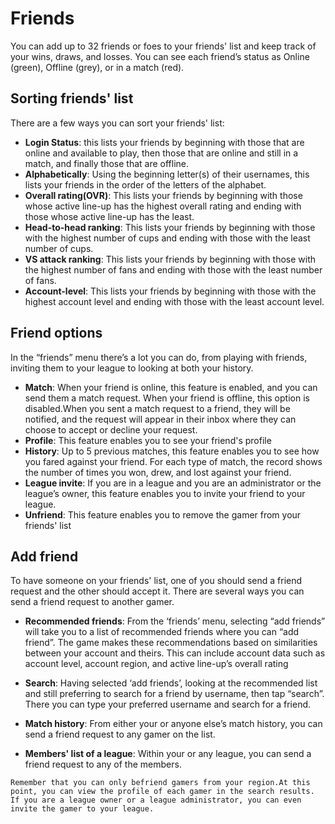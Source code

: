 # Friends

You can add up to 32 friends or foes to your friends' list and keep track of your wins, draws, and losses. You can see each friend’s status as Online (green), Offline (grey), or in a match (red).

## Sorting friends' list
There are a few ways you can sort your friends' list:

* **Login Status**: this lists your friends by beginning with those that are online and available to play, then those that are online and still in a match, and finally those that are offline.
* **Alphabetically**: Using the beginning letter(s) of their usernames, this lists your friends in the order of the letters of the alphabet.
* **Overall rating(OVR)**: This lists your friends by beginning with those whose active line-up has the highest overall rating and ending with those whose active line-up has the least.
* **Head-to-head ranking**: This lists your friends by beginning with those with the highest number of cups and ending with those with the least number of cups.
* **VS attack ranking**: This lists your friends by beginning with those with the highest number of fans and ending with those with the least number of fans.
* **Account-level**: This lists your friends by beginning with those with the highest account level and ending with those with the least account level.

## Friend options

In the “friends” menu there’s a lot you can do, from playing with friends, inviting them to your league to looking at both your history.

* **Match**: When your friend is online, this feature is enabled, and you can send them a match request. When your friend is offline, this option is disabled.When you sent a match request to a friend, they will be notified, and the request will appear in their inbox where they can choose to accept or decline your request.
* **Profile**: This feature enables you to see your friend's profile
* **History**: Up to 5 previous matches, this feature enables you to see how you fared against your friend. For each type of match, the record shows the number of times you won, drew, and lost against your friend.
* **League invite**: If you are in a league and you are an administrator or the league’s owner, this feature enables you to invite your friend to your league.
* **Unfriend**: This feature enables you to remove the gamer from your friends' list

## Add friend
To have someone on your friends' list, one of you should send a friend request and the other should accept it. There are several ways you can send a friend request to another gamer.

* **Recommended friends**:
From the ‘friends’ menu, selecting “add friends” will take you to a list of recommended friends where you can “add friend”. The game makes these recommendations based on similarities between your account and theirs. This can include account data such as account level, account region, and active line-up’s overall rating

* **Search**:
Having selected ‘add friends’, looking at the recommended list and still preferring to search for a friend by username, then tap “search”. There you can type your preferred username and search for a friend.

* **Match history**:
From either your or anyone else’s match history, you can send a friend request to any gamer on the list.

* **Members' list of a league**:
Within your or any league, you can send a friend request to any of the members.

```{note}
Remember that you can only befriend gamers from your region.At this point, you can view the profile of each gamer in the search results. If you are a league owner or a league administrator, you can even invite the gamer to your league.
```